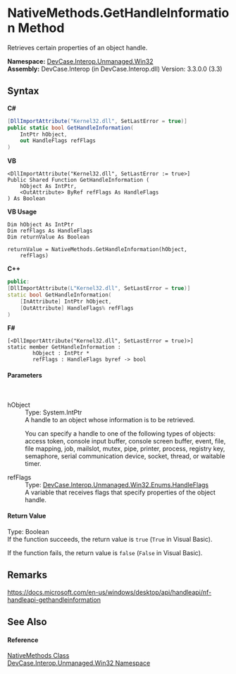 # NativeMethods.GetHandleInformation Method 
 

Retrieves certain properties of an object handle.

**Namespace:**&nbsp;<a href="N_DevCase_Interop_Unmanaged_Win32">DevCase.Interop.Unmanaged.Win32</a><br />**Assembly:**&nbsp;DevCase.Interop (in DevCase.Interop.dll) Version: 3.3.0.0 (3.3)

## Syntax

**C#**<br />
``` C#
[DllImportAttribute("Kernel32.dll", SetLastError = true)]
public static bool GetHandleInformation(
	IntPtr hObject,
	out HandleFlags refFlags
)
```

**VB**<br />
``` VB
<DllImportAttribute("Kernel32.dll", SetLastError := true>]
Public Shared Function GetHandleInformation ( 
	hObject As IntPtr,
	<OutAttribute> ByRef refFlags As HandleFlags
) As Boolean
```

**VB Usage**<br />
``` VB Usage
Dim hObject As IntPtr
Dim refFlags As HandleFlags
Dim returnValue As Boolean

returnValue = NativeMethods.GetHandleInformation(hObject, 
	refFlags)
```

**C++**<br />
``` C++
public:
[DllImportAttribute(L"Kernel32.dll", SetLastError = true)]
static bool GetHandleInformation(
	[InAttribute] IntPtr hObject, 
	[OutAttribute] HandleFlags% refFlags
)
```

**F#**<br />
``` F#
[<DllImportAttribute("Kernel32.dll", SetLastError = true)>]
static member GetHandleInformation : 
        hObject : IntPtr * 
        refFlags : HandleFlags byref -> bool 

```


#### Parameters
&nbsp;<dl><dt>hObject</dt><dd>Type: System.IntPtr<br />A handle to an object whose information is to be retrieved. 

 You can specify a handle to one of the following types of objects: access token, console input buffer, console screen buffer, event, file, file mapping, job, mailslot, mutex, pipe, printer, process, registry key, semaphore, serial communication device, socket, thread, or waitable timer.</dd><dt>refFlags</dt><dd>Type: <a href="T_DevCase_Interop_Unmanaged_Win32_Enums_HandleFlags">DevCase.Interop.Unmanaged.Win32.Enums.HandleFlags</a><br />A variable that receives flags that specify properties of the object handle.</dd></dl>

#### Return Value
Type: Boolean<br />If the function succeeds, the return value is `true` (`True` in Visual Basic). 

 If the function fails, the return value is `false` (`False` in Visual Basic).

## Remarks
<a href="https://docs.microsoft.com/en-us/windows/desktop/api/handleapi/nf-handleapi-gethandleinformation" target="_blank">https://docs.microsoft.com/en-us/windows/desktop/api/handleapi/nf-handleapi-gethandleinformation</a>

## See Also


#### Reference
<a href="T_DevCase_Interop_Unmanaged_Win32_NativeMethods">NativeMethods Class</a><br /><a href="N_DevCase_Interop_Unmanaged_Win32">DevCase.Interop.Unmanaged.Win32 Namespace</a><br />